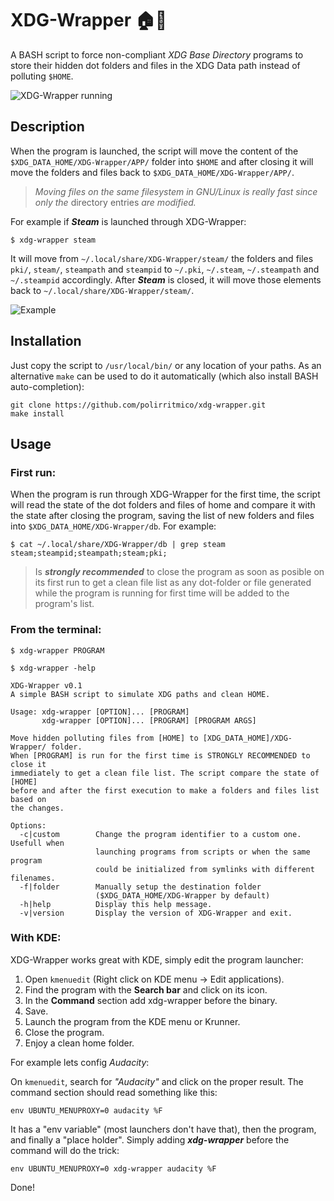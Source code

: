 XDG-Wrapper :house::wrench:
===========================

A BASH script to force non-compliant _XDG Base Directory_ programs to store
their hidden dot folders and files in the XDG Data path instead of polluting
`$HOME`.

![XDG-Wrapper running](docs/screenshot_01.png)

## Description

When the program is launched, the script will move the content of the
`$XDG_DATA_HOME/XDG-Wrapper/APP/` folder into `$HOME` and after closing it will
move the folders and files back to `$XDG_DATA_HOME/XDG-Wrapper/APP/`.

> _Moving files on the same filesystem in GNU/Linux is really fast since only
> the_ directory entries _are modified._

For example if ***Steam*** is launched through XDG-Wrapper:

```command
$ xdg-wrapper steam
```

It will move from `~/.local/share/XDG-Wrapper/steam/` the folders and files
`pki/`, `steam/`, `steampath` and `steampid` to `~/.pki`, `~/.steam`,
`~/.steampath` and `~/.steampid` accordingly. After ***Steam*** is closed, it
will move those elements back to `~/.local/share/XDG-Wrapper/steam/`.

![Example](docs/example.png)

## Installation

Just copy the script to `/usr/local/bin/` or any location of your paths. As an
alternative `make` can be used to do it automatically (which also install BASH
auto-completion):

```
git clone https://github.com/polirritmico/xdg-wrapper.git
make install
```

## Usage

### First run:

When the program is run through XDG-Wrapper for the first time, the script will
read the state of the dot folders and files of home and compare it with the
state after closing the program, saving the list of new folders and files into
`$XDG_DATA_HOME/XDG-Wrapper/db`. For example:

```command
$ cat ~/.local/share/XDG-Wrapper/db | grep steam
steam;steampid;steampath;steam;pki;
```
 
> Is ***strongly recommended*** to close the program as soon as posible on its
> first run to get a clean file list as any dot-folder or file generated while
> the program is running for first time will be added to the program's list.

### From the terminal:

```command
$ xdg-wrapper PROGRAM
```

```
$ xdg-wrapper -help

XDG-Wrapper v0.1
A simple BASH script to simulate XDG paths and clean HOME.

Usage: xdg-wrapper [OPTION]... [PROGRAM]
       xdg-wrapper [OPTION]... [PROGRAM] [PROGRAM ARGS]

Move hidden polluting files from [HOME] to [XDG_DATA_HOME]/XDG-Wrapper/ folder.
When [PROGRAM] is run for the first time is STRONGLY RECOMMENDED to close it
immediately to get a clean file list. The script compare the state of [HOME]
before and after the first execution to make a folders and files list based on
the changes.

Options:
  -c|custom        Change the program identifier to a custom one. Usefull when
                   launching programs from scripts or when the same program
                   could be initialized from symlinks with different filenames.
  -f|folder        Manually setup the destination folder
                   ($XDG_DATA_HOME/XDG-Wrapper by default)
  -h|help          Display this help message.
  -v|version       Display the version of XDG-Wrapper and exit.
```

### With KDE:

XDG-Wrapper works great with KDE, simply edit the program launcher:

1. Open `kmenuedit` (Right click on KDE menu → Edit applications).
2. Find the program with the **Search bar** and click on its icon.
3. In the **Command** section add xdg-wrapper before the binary.
4. Save.
5. Launch the program from the KDE menu or Krunner.
6. Close the program.
7. Enjoy a clean home folder.

For example lets config _Audacity_:

On `kmenuedit`, search for _"Audacity"_ and click on the proper result.
The command section should read something like this:

```
env UBUNTU_MENUPROXY=0 audacity %F
```
It has a "env variable" (most launchers don't have that), then the program, and
finally a "place holder". Simply adding ***xdg-wrapper*** before the command
will do the trick:

```
env UBUNTU_MENUPROXY=0 xdg-wrapper audacity %F
```

Done!


